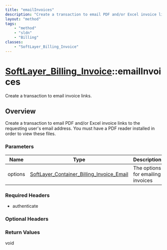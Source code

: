 ```yaml
---
title: "emailInvoices"
description: "Create a transaction to email PDF and/or Excel invoice links to the requesting user's email address. You must have a PDF... "
layout: "method"
tags:
    - "method"
    - "sldn"
    - "Billing"
classes:
    - "SoftLayer_Billing_Invoice"
---
```

# [SoftLayer_Billing_Invoice](/reference/services/SoftLayer_Billing_Invoice)::emailInvoices

Create a transaction to email invoice links.


## Overview 
Create a transaction to email PDF and/or Excel invoice links to the requesting user's email address. You must have a PDF reader installed in order to view these files. 

### Parameters 
|Name | Type | Description |
| --- | --- | --- |
|options| <a href='/reference/datatypes/SoftLayer_Container_Billing_Invoice_Email'>SoftLayer_Container_Billing_Invoice_Email </a>| The options for emailing invoices|


### Required Headers
* authenticate

### Optional Headers

### Return Values
void

